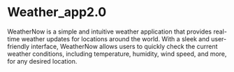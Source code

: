 # Weather_app2.0
WeatherNow is a simple and intuitive weather application that provides real-time weather updates for locations around the world. With a sleek and user-friendly interface, WeatherNow allows users to quickly check the current weather conditions, including temperature, humidity, wind speed, and more, for any desired location.
